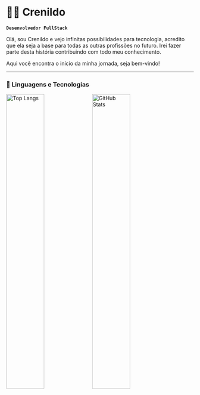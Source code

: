# 👨‍💻 Crenildo

**`Desenvolvedor FullStack`**

Olá, sou Crenildo e vejo infinitas possibilidades para tecnologia, acredito que ela seja a base para todas as outras profissões no futuro. Irei fazer parte desta história contribuindo com todo meu conhecimento.

Aqui você encontra o início da minha jornada, seja bem-vindo!

---

### 🤖 Linguagens e Tecnologias

<p align="left">
  <img src="https://github-readme-stats.vercel.app/api/top-langs/?username=crenildo&theme=tokyonight&layout=compact" alt="Top Langs" width="45%" />
  <img src="https://github-readme-stats.vercel.app/api?username=crenildo&show_icons=true&theme=tokyonight" alt="GitHub Stats" width="45%" />
</p>
